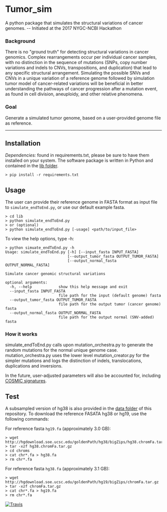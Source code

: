 # Tumor_sim
A python package that simulates the structural variations of cancer genomes. -- Initiated at the 2017 NYGC-NCBI Hackathon 

### Background 
There is no "ground truth" for detecting structural variations in cancer genomics. Complex rearrangements occur per individual cancer samples, with no distinction in the sequence of mutations (SNPs, copy number variations and indels to CNVs, transpositions, and duplication) that lead to any specific structural arrangement. Simulating the possible SNVs and CNVs in a unique variation of a reference genome followed by simulation tumor model of cancer-related variations will be beneficial in
better understanding the pathways of cancer progression after a mutation event, as found in cell division, aneuploidy, and other relative phenomena.

### Goal
Generate a simulated tumor genome, based on a user-provided genome file as reference. 
***
## Installation
*Dependencies:* found in requirements.txt, please be sure to have them installed on your system. The software package is written in Python and contained in the [lib folder](https://github.com/NCBI-Hackathons/Tumor_sim/tree/master/lib). 
```
> pip install -r requirements.txt
```

## Usage
The user can provide their reference genome in FASTA format as input file to `simulate_endToEnd.py`, or use our default example fasta.

```
> cd lib
> python simulate_endToEnd.py 
> or (optional)
> python simulate_endToEnd.py [-usage] <path/to/input_file>
```

To view the help options, type -h:
```
> python simuate_endToEnd.py -h
Usage: simulate_endToEnd.py [-h] [--input_fasta INPUT_FASTA]
                            [--output_tumor_fasta OUTPUT_TUMOR_FASTA]
                            [--output_normal_fasta OUTPUT_NORMAL_FASTA]

Simulate cancer genomic structural variations

optional arguments:
  -h, --help            show this help message and exit
  --input_fasta INPUT_FASTA
                        file path for the input (default genome) fasta
  --output_tumor_fasta OUTPUT_TUMOR_FASTA
                        file path for the output tumor (cancer genome) fasta
  --output_normal_fasta OUTPUT_NORMAL_FASTA
                        file path for the output normal (SNV-added) fasta
```

### How it works
simulate_endToEnd.py calls upon mutation_orchestra.py to generate the random mutations for the normal unique genome case.
mutation_orchestra.py uses the lower level mutation_creator.py for the simpler mutations and logs the distinction of indels, translocations, duplications and inversions.

In the future, user-adjusted parameters will also be accounted for, including [COSMIC signatures](http://cancer.sanger.ac.uk/cosmic/signatures).

## Test
A subsampled version of hg38 is also provided in the [data folder](https://github.com/NCBI-Hackathons/Tumor_sim/tree/master/data) of this repository.
To download the reference FASATA hg38 or hg19, use the following commands:

For reference fasta `hg19.fa` (approximately 3.0 GB):

```
> wget  http://hgdownload.soe.ucsc.edu/goldenPath/hg38/bigZips/hg38.chromFa.tar.gz
> tar -xzf hg38.chromFa.tar.gz
> cd chroms
> cat chr*.fa > hg38.fa
> rm chr*.fa
```
For reference fasta `hg38.fa` (approximately 3.1 GB):

```
> wget http://hgdownload.soe.ucsc.edu/goldenPath/hg19/bigZips/chromFa.tar.gz
> tar -xzf chromFa.tar.gz
> cat chr*.fa > hg19.fa
> rm chr*.fa
```

[![Travis](https://api.travis-ci.org/NCBI-Hackathons/Tumor_sim.svg?branch=master)](https://travis-ci.org/NCBI-Hackathons/Tumor_sim)
